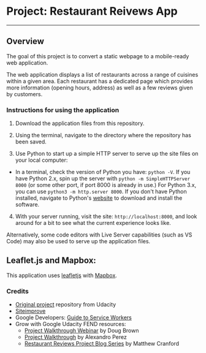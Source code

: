 # Project: Restaurant Reivews App
---

## Overview

The goal of this project is to convert a static webpage to a mobile-ready web application.

The web application displays a list of restaurants across a range of cuisines within a given area. Each restaurant has a dedicated page which provides more information (opening hours, address) as well as a few reviews given by customers.

### Instructions for using the application

1. Download the application files from this repository.

2. Using the terminal, navigate to the directory where the repository has been saved.

3. Use Python to start up a simple HTTP server to serve up the site files on your local computer:

- In a terminal, check the version of Python you have: `python -V`. If you have Python 2.x, spin up the server with `python -m SimpleHTTPServer 8000` (or some other port, if port 8000 is already in use.) For Python 3.x, you can use `python3 -m http.server 8000`. If you don't have Python installed, navigate to Python's [website](https://www.python.org/) to download and install the software.

4. With your server running, visit the site: `http://localhost:8000`, and look around for a bit to see what the current experience looks like.

Alternatively, some code editors with Live Server capabilities (such as VS Code) may also be used to serve up the application files.

## Leaflet.js and Mapbox:

This application uses [leafletjs](https://leafletjs.com/) with [Mapbox](https://www.mapbox.com/). 

### Credits

* [Original project](https://github.com/udacity/mws-restaurant-stage-1) repository from Udacity
* [Siteimprove](http://siteimprove.com/)
* Google Developers: [Guide to Service Workers](https://developers.google.com/web/fundamentals/primers/service-workers/)
* Grow with Google Udacity FEND resources:
  - [Project Walkthrough Webinar](https://www.youtube.com/watch?v=92dtrNU1GQc) by Doug Brown 
  - [Project Walkthrough](https://alexandroperez.github.io/mws-walkthrough/?1.1.introduction) by Alexandro Perez 
  - [Restaurant Reviews Project Blog Series](https://matthewcranford.com/restaurant-reviews-app-walkthrough-part-1-map-api/) by Matthew Cranford



